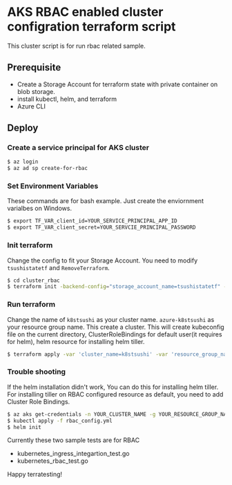 # AKS RBAC enabled cluster configration terraform script

This cluster script is for run rbac related sample. 

## Prerequisite

* Create a Storage Account for terraform state with private container on blob storage.
* install kubectl, helm, and terraform
* Azure CLI

## Deploy 

### Create a service principal for AKS cluster

```bash
$ az login
$ az ad sp create-for-rbac
```

### Set Environment Variables
These commands are for bash example. Just create the enviornment varialbes on Windows. 

```bash
$ export TF_VAR_client_id=YOUR_SERVICE_PRINCIPAL_APP_ID
$ export TF_VAR_client_secret=YOUR_SERVCIE_PRINCIPAL_PASSWORD
```

### Init terraform 
Change the config to fit your Storage Account. You need to modify `tsushistatetf` and `RemoveTerraform`. 

```bash
$ cd cluster_rbac
$ terraform init -backend-config="storage_account_name=tsushistatetf" -backend-config="resource_group_name=RemoveTerraform" -backend-config="container_name=aksstate" -backend-config="key=rbaclab.microsoft.tfstate"
```

### Run terraform 
Change the name of `k8stsushi` as your cluster name. `azure-k8stsushi` as your resource group name. This create a cluster.
This will create kubeconfig file on the current directory, ClusterRoleBindings for default user(it requires for helm), helm resource for installing helm tiller. 

```bash
$ terraform apply -var 'cluster_name=k8stsushi' -var 'resource_group_name=azure-k8stsushi' -var 'location=westus'
```

### Trouble shooting
If the helm installation didn't work, You can do this for installing helm tiller. 
For installing tiller on RBAC configured resource as default, you need to add Cluster Role Bindings. 

```bash
$ az aks get-credentials -n YOUR_CLUSTER_NAME -g YOUR_RESOURCE_GROUP_NAME
$ kubectl apply -f rbac_config.yml
$ helm init
```

Currently these two sample tests are for RBAC
* kubernetes_ingress_integartion_test.go
* kubernetes_rbac_test.go

Happy terratesting!